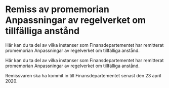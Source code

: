 # Remiss av promemorian Anpassningar av regelverket om tillfälliga anstånd

Här kan du ta del av vilka instanser som Finansdepartementet har remitterat promemorian Anpassningar av regelverket om tillfälliga anstånd.

Här kan du ta del av vilka instanser som Finansdepartementet har remitterat promemorian Anpassningar av regelverket om tillfälliga anstånd.

Remissvaren ska ha kommit in till Finansdepartementet senast den 23 april 2020.
